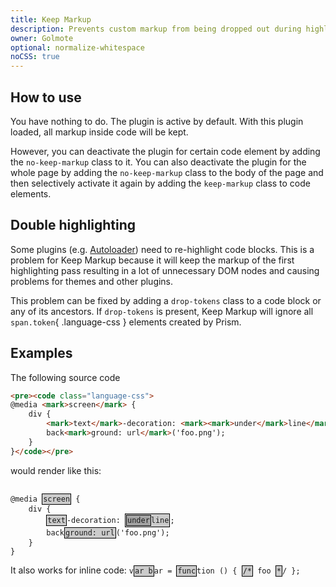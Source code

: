 ```yaml
---
title: Keep Markup
description: Prevents custom markup from being dropped out during highlighting.
owner: Golmote
optional: normalize-whitespace
noCSS: true
---
```


<style>
	:where(pre, code)[class*="language-"] mark {
		display: inline-block;
		color: inherit;
		border: 1px solid #000;
		box-shadow: 0 0 2px #fff;
		padding: 1px;
		background: rgb(0 0 0 / .2);
	}
</style>

<section class="language-none">

# How to use

You have nothing to do. The plugin is active by default. With this plugin loaded, all markup inside code will be kept.

However, you can deactivate the plugin for certain code element by adding the `no-keep-markup` class to it. You can also deactivate the plugin for the whole page by adding the `no-keep-markup` class to the body of the page and then selectively activate it again by adding the `keep-markup` class to code elements.

## Double highlighting

Some plugins (e.g. [Autoloader](/autoloader)) need to re-highlight code blocks. This is a problem for Keep Markup because it will keep the markup of the first highlighting pass resulting in a lot of unnecessary DOM nodes and causing problems for themes and other plugins.

This problem can be fixed by adding a `drop-tokens` class to a code block or any of its ancestors. If `drop-tokens` is present, Keep Markup will ignore all `span.token`{ .language-css } elements created by Prism.

</section>

<section class="language-none">

# Examples

The following source code

```html
<pre><code class="language-css">
@media <mark>screen</mark> {
	div {
		<mark>text</mark>-decoration: <mark><mark>under</mark>line</mark>;
		back<mark>ground: url</mark>('foo.png');
	}
}</code></pre>
```

would render like this:

<pre><code class="language-css">
@media <mark>screen</mark> {
	div {
		<mark>text</mark>-decoration: <mark><mark>under</mark>line</mark>;
		back<mark>ground: url</mark>('foo.png');
	}
}</code></pre>

<p>
	It also works for inline code:
	<code class="language-javascript">v<mark>ar b</mark>ar = <mark>func</mark>tion () { <mark>/*</mark> foo <mark>*</mark>/ };</code>
</p>

</section>
